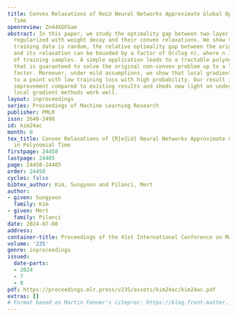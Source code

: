```yaml
---
title: Convex Relaxations of ReLU Neural Networks Approximate Global Optima in Polynomial
  Time
openreview: Zn44XGFGam
abstract: In this paper, we study the optimality gap between two-layer ReLU networks
  regularized with weight decay and their convex relaxations. We show that when the
  training data is random, the relative optimality gap between the original problem
  and its relaxation can be bounded by a factor of O(√log n), where n is the number
  of training samples. A simple application leads to a tractable polynomial-time algorithm
  that is guaranteed to solve the original non-convex problem up to a logarithmic
  factor. Moreover, under mild assumptions, we show that local gradient methods converge
  to a point with low training loss with high probability. Our result is an exponential
  improvement compared to existing results and sheds new light on understanding why
  local gradient methods work well.
layout: inproceedings
series: Proceedings of Machine Learning Research
publisher: PMLR
issn: 2640-3498
id: kim24ac
month: 0
tex_title: Convex Relaxations of {R}e{LU} Neural Networks Approximate Global Optima
  in Polynomial Time
firstpage: 24458
lastpage: 24485
page: 24458-24485
order: 24458
cycles: false
bibtex_author: Kim, Sungyoon and Pilanci, Mert
author:
- given: Sungyoon
  family: Kim
- given: Mert
  family: Pilanci
date: 2024-07-08
address:
container-title: Proceedings of the 41st International Conference on Machine Learning
volume: '235'
genre: inproceedings
issued:
  date-parts:
  - 2024
  - 7
  - 8
pdf: https://proceedings.mlr.press/v235/assets/kim24ac/kim24ac.pdf
extras: []
# Format based on Martin Fenner's citeproc: https://blog.front-matter.io/posts/citeproc-yaml-for-bibliographies/
---
```

